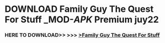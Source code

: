# DOWNLOAD Family Guy The Quest For Stuff _MOD-_APK_ Premium  juy22



<h3> HERE TO DOWNLOAD>> >>> <a href="https://rediregoooz.web.app?sq=Family Guy The Quest For Stuff">>Family Guy The Quest For Stuff </a></h3><br>


 
